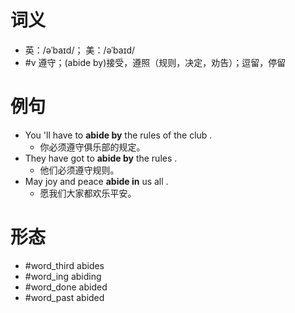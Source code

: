 # 词义
- 英：/əˈbaɪd/； 美：/əˈbaɪd/
- #v 遵守；(abide by)接受，遵照（规则，决定，劝告）；逗留，停留
# 例句
- You 'll have to **abide by** the rules of the club .
	- 你必须遵守俱乐部的规定。
- They have got to **abide by** the rules .
	- 他们必须遵守规则。
- May joy and peace **abide in** us all .
	- 愿我们大家都欢乐平安。
# 形态
- #word_third abides
- #word_ing abiding
- #word_done abided
- #word_past abided
